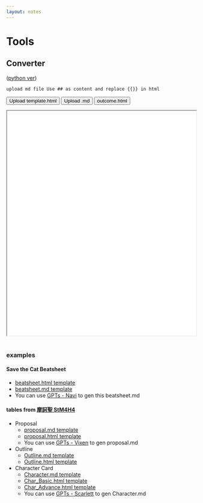 ```yaml
---
layout: notes
---
```


# Tools

## Converter 
([python ver](https://github.com/posetmage/GameDesign/blob/master/Tool/convert.py))

```
upload md file Use ## as content and replace {{}} in html
```


<button class="upload-template" data-target-iframe="OutPreview">Upload template.html</button>
<button class="upload-markdown" data-target-iframe="OutPreview">Upload .md</button>
<button class="download-result" data-for="OutPreview">outcome.html</button>
<iframe id="OutPreview" width="100%" height="600px" style="background-color: white;"></iframe>
<br><br>

<script>
document.querySelector('.upload-template').addEventListener('click', function() {
    const targetIframeID = this.getAttribute('data-target-iframe');
    const fileInput = document.createElement('input');
    fileInput.type = 'file';
    fileInput.accept = '.html';
    
    fileInput.onchange = e => {
        const file = e.target.files[0];
        if (!file) return;
        
        const reader = new FileReader();
        reader.onload = function(e) {
            templateHtmlContent = e.target.result;
            displayInIframe(templateHtmlContent, targetIframeID); // Display uploaded template in iframe
        };
        
        reader.readAsText(file);
    };

    fileInput.click();
});

document.querySelector('.upload-markdown').addEventListener('click', function() {
    const targetIframeID = this.getAttribute('data-target-iframe');
    if (!templateHtmlContent) {
        alert("Please upload a template.html first.");
        return;
    }
    
    const fileInput = document.createElement('input');
    fileInput.type = 'file';
    fileInput.accept = '.md';
    
    fileInput.onchange = e => {
        const file = e.target.files[0];
        if (!file) return;
        
        const reader = new FileReader();
        reader.onload = function(e) {
            const mdContent = e.target.result;
            const convertedHtml = convertMdContentToHtml(mdContent, templateHtmlContent);
            displayInIframe(convertedHtml, targetIframeID); // Update iframe with merged content
        };
        
        reader.readAsText(file);
    };

    fileInput.click();
});

document.querySelector('.download-result').addEventListener('click', function() {
    const iframeId = this.getAttribute('data-for');
    const iframeContent = document.getElementById(iframeId).contentDocument.documentElement.outerHTML;
    const blob = new Blob([iframeContent], {type: 'text/html'});
    const url = URL.createObjectURL(blob);
    const link = document.createElement('a');
    link.href = url;
    link.download = 'outcome.html';
    document.body.appendChild(link);
    link.click();
    document.body.removeChild(link);
});

function convertMdContentToHtml(mdContent, templateHtml) {
    // Split the Markdown content into lines for parsing
    const lines = mdContent.split('\n');

    // Initialize an object to hold the parsed content by tags
    const contentByTag = {};

    // Parse each line of the Markdown content
    lines.forEach(line => {
        // Check if the line is a heading, indicating a new section/tag
        if (line.startsWith("##")) {
            const tag = line.substring(2).trim();
            // Ensure an array exists for this tag to hold its content
            if (!contentByTag[tag]) {
                contentByTag[tag] = [];
            }
        } else if (line.startsWith("*")) {
            // Assuming the last tag encountered is the current section
            const lastTag = Object.keys(contentByTag).pop();
            // Add list item content to the current tag's array, formatted as HTML
            if (lastTag) {
                contentByTag[lastTag].push(line.substring(1).trim() + "<br>");
            }
        } else {
            // For non-list content, add it directly to the last encountered tag's array
            const lastTag = Object.keys(contentByTag).pop();
            if (lastTag) {
                contentByTag[lastTag].push(line.trim());
            }
        }
    });

    // Convert the arrays of content into HTML strings
    Object.keys(contentByTag).forEach(tag => {
        contentByTag[tag] = contentByTag[tag].join(' ');
    });

    // Load the template HTML and replace placeholders with actual content
    let htmlOutput = templateHtml;
    Object.entries(contentByTag).forEach(([tag, content]) => {
        // Create a regex to find the placeholder in the HTML template
        const regex = new RegExp(`\\{\\{${tag}\\}\\}`, 'g');
        // Replace the placeholder with the actual content
        htmlOutput = htmlOutput.replace(regex, content);
    });

    // Return the modified HTML, ready for display or download
    return htmlOutput;
}

function displayInIframe(htmlContent, iframeId) {
    const targetIframe = document.getElementById(iframeId);
    const blob = new Blob([htmlContent], {type: 'text/html'});
    const url = URL.createObjectURL(blob);
    targetIframe.src = url;
}
</script>

### examples
#### Save the Cat Beatsheet
* [beatsheet.html template](https://raw.githubusercontent.com/posetmage/GameDesign/master/Tool/outline/Beat%20Sheet.html)
* [beatsheet.md template](https://raw.githubusercontent.com/posetmage/GameDesign/master/Tool/outline/Beat%20Sheet.md)
* You can use [GPTs - Navi](https://chat.openai.com/g/g-NsZTxNrJJ) to gen this beatsheet.md

#### tables from [摩訶聖 StM4H4](https://stm4h4.com/downloads/)
* Proposal
  * [proposal.md template](https://raw.githubusercontent.com/posetmage/GameDesign/master/Tool/proposal/proposal.md)
  * [proposal.html template](https://raw.githubusercontent.com/posetmage/GameDesign/master/Tool/proposal/proposal.html)
  * You can use [GPTs - Vixen](https://chat.openai.com/g/g-oR0tADta6) to gen proposal.md 
* Outline
  * [Outline.md template](https://raw.githubusercontent.com/posetmage/GameDesign/master/Tool/outline/outline.md)
  * [Outline.html template](https://raw.githubusercontent.com/posetmage/GameDesign/master/Tool/outline/outline.html)
* Character Card
  * [Character.md template](https://raw.githubusercontent.com/posetmage/GameDesign/master/Tool/character/character.md)
  * [Char_Basic.html template](https://raw.githubusercontent.com/posetmage/GameDesign/master/Tool/character/basic.html)
  * [Char_Advance.html template](https://raw.githubusercontent.com/posetmage/GameDesign/master/Tool/character/advance.html)
  * You can use [GPTs - Scarlett](https://chat.openai.com/g/g-LD06QK4Bt) to gen Character.md 
